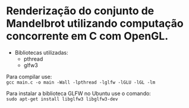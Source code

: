 # Renderização do conjunto de Mandelbrot utilizando computação concorrente em C com OpenGL.

- Bibliotecas utilizadas:
	- pthread
	- glfw3
	
Para compilar use: \
`gcc main.c -o main -Wall -lpthread -lglfw -lGLU -lGL -lm` 

Para instalar a biblioteca GLFW no Ubuntu use o comando: \
`sudo apt-get install libglfw3 libglfw3-dev`


